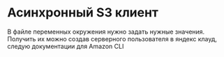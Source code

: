 # Асинхронный S3 клиент

В файле переменных окружения нужно задать нужные значения.
Получить их можно создав серверного пользователя в яндекс клауд, следую документации для Amazon CLI

